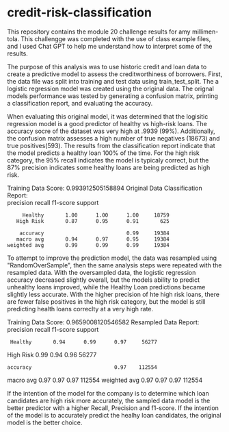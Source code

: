 # credit-risk-classification

This repository contains the module 20 challenge results for amy millimen-tola.  This challengge was completed with the use of class example files, and I used Chat GPT to help me understand how to interpret some of the results.

The purpose of this analysis was to use historic credit and loan data to create a predictive model to assess the creditworthiness of borrowers. First, the data file was split into training and test data using train_test_split. The a logistic regression model was created using the original data. The orignal models performance was tested by generating a confusion matrix, printing a classification report, and evaluating the accuracy.  

When evaluating this original model, it was determined that the logisitic regression model is a good predictor of healthy vs high-risk loans.  The accuracy socre of the dataset was very high at .9939 (99%). Additionally, the confusion matrix assesses a high number of true negatives (18673) and true positives(593). The results from the classification report indicate that the model predicts a healthy loan 100% of the time. For the high risk category, the 95% recall indicates the model is typicaly correct, but the 87% precision indicates some healthy loans are being predicted as high risk.  

Training Data Score: 0.993912505158894
Original Data Classification Report:  
                  precision    recall  f1-score   support
    
         Healthy       1.00      1.00      1.00     18759
       High Risk       0.87      0.95      0.91       625
    
        accuracy                           0.99     19384
       macro avg       0.94      0.97      0.95     19384
    weighted avg       0.99      0.99      0.99     19384

To attempt to improve the prediction model, the data was resampled using "RandomOverSample", then the same analysis steps were repeated with the resampled data. With the oversampled data, the logistic regression accuracy decreased slightly overall, but the models ability to predict unhealthy loans improved, while the Healthy Loan predictions became slightly less accurate. With the higher precision of hte high risk loans, there are fewer false positives in the high risk category, but the model is still predicting health loans correclty at a very high rate. 

Training Data Score: 0.9659008120546582
Resampled Data Report: 
              precision    recall  f1-score   support

     Healthy       0.94      0.99      0.97     56277
   High Risk       0.99      0.94      0.96     56277

    accuracy                           0.97    112554
   macro avg       0.97      0.97      0.97    112554
weighted avg       0.97      0.97      0.97    112554

If the intention of the model for the company is to determine which loan candidates are high risk more accurately, the sampled data model is the better predictor with a higher Recall, Precision and f1-score.  If the intention of the model is to accurately predict the healhy loan candidates, the original model is the better choice.  
